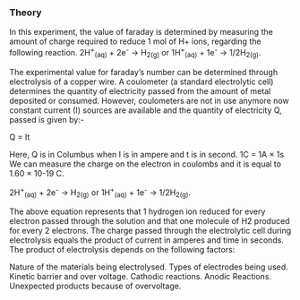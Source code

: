 ### Theory
In this experiment, the value of faraday is determined by measuring the amount of charge required to reduce 1 mol of H+ ions, regarding the following reaction.
2H<sup>+</sup><sub>(aq)</sub>  + 2e<sup>-</sup>  → H<sub>2(g)</sub>  or  1H<sup>+</sup><sub>(aq)</sub>  + 1e<sup>-</sup> → 1/2H<sub>2(g)</sub>.

The experimental value for faraday’s number can be determined through electrolysis of a copper wire. A coulometer (a standard electrolytic cell) determines the quantity of electricity passed from the amount of metal deposited or consumed. However, coulometers are not in use anymore now constant current (I) sources are available and the quantity of electricity Q, passed is given by:-

Q = It

Here, Q is in Columbus when I is in ampere and t is in second.
1C = 1A × 1s
We can measure the charge on the electron in coulombs and it is equal to 1.60 × 10-19 C.

2H<sup>+</sup><sub>(aq)</sub>  + 2e<sup>-</sup>  → H<sub>2(g)</sub>  or  1H<sup>+</sup><sub>(aq)</sub>  + 1e<sup>-</sup> → 1/2H<sub>2(g)</sub>.


The above equation represents that 1 hydrogen ion reduced for every electron passed through the solution and that one molecule of H2 produced for every 2 electrons. The charge passed through the electrolytic cell during electrolysis equals the product of current in amperes and time in seconds. The product of electrolysis depends on the following factors:

Nature of the materials being electrolysed.
Types of electrodes being used.
Kinetic barrier and over voltage.
Cathodic reactions.
Anodic Reactions.
Unexpected products because of overvoltage.

